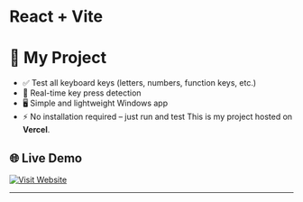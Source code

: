 # React + Vite

# 🚀 My Project
- ✅ Test all keyboard keys (letters, numbers, function keys, etc.)
- 🎹 Real-time key press detection
- 🖥️ Simple and lightweight Windows app
- ⚡ No installation required – just run and test
This is my project hosted on **Vercel**.

## 🌐 Live Demo  
[![Visit Website](https://img.shields.io/badge/Visit%20Website-000?style=for-the-badge&logo=vercel&logoColor=white)](https://raja-key-board-tester.vercel.app/)

---
